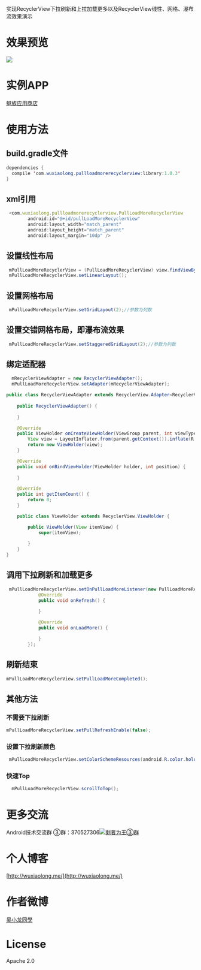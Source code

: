 实现RecyclerView下拉刷新和上拉加载更多以及RecyclerView线性、网格、瀑布流效果演示

# 效果预览
![](https://github.com/WuXiaolong/PullLoadMoreRecyclerView/raw/master/screenshots/screenshots.gif)

# 实例APP
[魅族应用商店](http://app.meizu.com/apps/public/detail?package_name=com.xiaomolong.ufosay)

# 使用方法
## build.gradle文件
```java
dependencies {
  compile 'com.wuxiaolong.pullloadmorerecyclerview:library:1.0.3'
}
```
## xml引用
```js
 <com.wuxiaolong.pullloadmorerecyclerview.PullLoadMoreRecyclerView
        android:id="@+id/pullLoadMoreRecyclerView"
        android:layout_width="match_parent"
        android:layout_height="match_parent"
        android:layout_margin="10dp" />
```
## 设置线性布局
```java
 mPullLoadMoreRecyclerView = (PullLoadMoreRecyclerView) view.findViewById(R.id.pullLoadMoreRecyclerView);
 mPullLoadMoreRecyclerView.setLinearLayout();
```
## 设置网格布局
```java
 mPullLoadMoreRecyclerView.setGridLayout(2);//参数为列数
```
## 设置交错网格布局，即瀑布流效果
```java
 mPullLoadMoreRecyclerView.setStaggeredGridLayout(2);//参数为列数
```
## 绑定适配器
```java
  mRecyclerViewAdapter = new RecyclerViewAdapter();
  mPullLoadMoreRecyclerView.setAdapter(mRecyclerViewAdapter);

public class RecyclerViewAdapter extends RecyclerView.Adapter<RecyclerViewAdapter.ViewHolder> {
 
    public RecyclerViewAdapter() {
       
    }

    @Override
    public ViewHolder onCreateViewHolder(ViewGroup parent, int viewType) {
        View view = LayoutInflater.from(parent.getContext()).inflate(R.layout.recycler_view_item, parent, false);
        return new ViewHolder(view);
    }

    @Override
    public void onBindViewHolder(ViewHolder holder, int position) {
      
    }

    @Override
    public int getItemCount() {
        return 0;
    }

    public class ViewHolder extends RecyclerView.ViewHolder {     

        public ViewHolder(View itemView) {
            super(itemView);
           
        }
    }
}
```
## 调用下拉刷新和加载更多
```java
 mPullLoadMoreRecyclerView.setOnPullLoadMoreListener(new PullLoadMoreRecyclerView.PullLoadMoreListener() {
            @Override
            public void onRefresh() {
                
            }

            @Override
            public void onLoadMore() {               

            }
        });
```
## 刷新结束
```java
mPullLoadMoreRecyclerView.setPullLoadMoreCompleted();
```
## 其他方法
### 不需要下拉刷新
```java
mPullLoadMoreRecyclerView.setPullRefreshEnable(false);
```
### 设置下拉刷新颜色
```java
 mPullLoadMoreRecyclerView.setColorSchemeResources(android.R.color.holo_red_dark,android.R.color.holo_blue_dark);
```
### 快速Top
```java
  mPullLoadMoreRecyclerView.scrollToTop();
```
# 更多交流
Android技术交流群
③群：370527306<a target="_blank" href="http://shang.qq.com/wpa/qunwpa?idkey=0a992ba077da4c8325cbfef1c9e81f0443ffb782a0f2135c1a8f7326baac58ac"><img border="0" src="http://pub.idqqimg.com/wpa/images/group.png" alt="剩者为王③群" title="剩者为王③群"></a>

# 个人博客
[http://wuxiaolong.me/](http://wuxiaolong.me/)

# 作者微博
[吴小龙同學](http://weibo.com/u/2175011601)

# License
Apache 2.0
